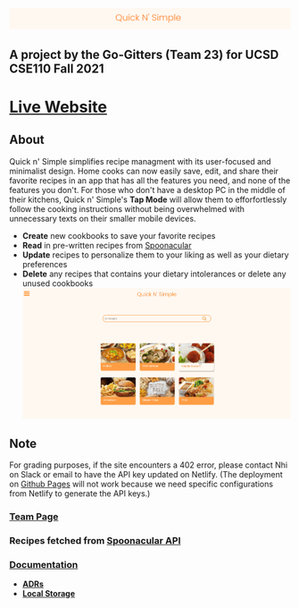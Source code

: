 ![website title](https://github.com/cse110-fa21-group23/cse110-fa21-group23/blob/main/admin/branding/website/title.png)
## A project by the Go-Gitters (Team 23) for UCSD CSE110 Fall 2021
# [Live Website](https://compassionate-bardeen-fe4d03.netlify.app/)


## About
Quick n' Simple simplifies recipe managment with its user-focused and minimalist design. Home cooks can now easily save, edit, and share their favorite recipes in an app that has all the features you need, and none of the features you don't.
For those who don't have a desktop PC in the middle of their kitchens, Quick n' Simple's **Tap Mode** will allow them to efforfortlessly follow the cooking instructions without being overwhelmed with unnecessary texts on their smaller mobile devices. 

- **Create** new cookbooks to save your favorite recipes
- **Read** in pre-written recipes from [Spoonacular](https://spoonacular.com/food-api)
- **Update** recipes to personalize them to your liking as well as your dietary preferences
- **Delete** any recipes that contains your dietary intolerances or delete any unused cookbooks
![website demo](https://github.com/cse110-fa21-group23/cse110-fa21-group23/blob/main/admin/branding/website/homepage.gif)




## Note
For grading purposes, if the site encounters a 402 error, please contact Nhi on Slack or email to have the API key updated on Netlify.
(The deployment on [Github Pages](https://cse110-fa21-group23.github.io/cse110-fa21-group23/source/index.html) will not work because we need specific configurations from Netlify to generate the API keys.)     
### **[Team Page](https://github.com/cse110-fa21-group23/cse110-fa21-group23/blob/3cb6393f7a3213ab7a535056b8904a647cdeba15/admin/team.md)**
### Recipes fetched from [Spoonacular API](https://spoonacular.com/food-api)

### [Documentation](https://github.com/cse110-fa21-group23/cse110-fa21-group23/tree/main/specs)
- **[ADRs](https://github.com/cse110-fa21-group23/cse110-fa21-group23/tree/main/specs/adrs)**
- **[Local Storage](https://github.com/cse110-fa21-group23/cse110-fa21-group23/tree/main/specs/storage)**
